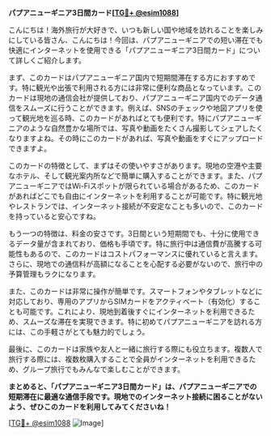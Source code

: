 **パプアニューギニア3日間カード[[TG💪+ @esim1088](https://t.me/s/esim1088)]**

こんにちは！海外旅行が大好きで、いつも新しい国や地域を訪れることを楽しみにしている皆さん、こんにちは！今回は、パプアニューギニアでの短い滞在でも快適にインターネットを使用できる「パプアニューギニア3日間カード」について詳しくご紹介します。

まず、このカードはパプアニューギニア国内で短期間滞在する方におすすめです。特に観光や出張で利用される方には非常に便利な商品となっています。このカードは現地の通信会社が提供しており、パプアニューギニア国内でのデータ通信をスムーズに行うことができます。例えば、SNSのチェックや地図アプリを使って観光地を巡る時、このカードがあればとても便利です。特にパプアニューギニアのような自然豊かな場所では、写真や動画をたくさん撮影してシェアしたくなりますよね。その時にこのカードがあれば、写真や動画をすぐにアップロードできますよ。

このカードの特徴として、まずはその使いやすさがあります。現地の空港や主要なホテル、そして観光案内所などで簡単に購入することができます。また、パプアニューギニアではWi-Fiスポットが限られている場合があるため、このカードがあればどこでも自由にインターネットを利用することが可能です。特に観光地やレストランでは、インターネット接続が不安定なことも多いので、このカードを持っていると安心ですね。

もう一つの特徴は、料金の安さです。3日間という短期間でも、十分に使用できるデータ量が含まれており、価格も手頃です。特に旅行中は通信費が高騰する可能性もあるので、このカードはコストパフォーマンスに優れていると言えます。さらに、現地での通信料が高額になることを心配する必要がないので、旅行中の予算管理もラクになります。

また、このカードは非常に操作が簡単です。スマートフォンやタブレットなどに対応しており、専用のアプリからSIMカードをアクティベート（有効化）することも可能です。これにより、現地到着後すぐにインターネットを利用できるため、スムーズな滞在を実現できます。特に初めてパプアニューギニアを訪れる方には、この手軽さがとても魅力的でしょう。

最後に、このカードは家族や友人と一緒に旅行する際にも役立ちます。複数人で旅行する際には、複数枚購入することで全員がインターネットを利用できるため、グループ旅行でもみんなで楽しむことができます。

**まとめると、「パプアニューギニア3日間カード」は、パプアニューギニアでの短期滞在に最適な通信手段です。現地でのインターネット接続に困ることがないよう、ぜひこのカードを利用してみてくださいね！**

[[TG💪+ @esim1088](https://t.me/s/esim1088) ![Image](https://i.postimg.cc/Y0z9fWf4/image.png)]